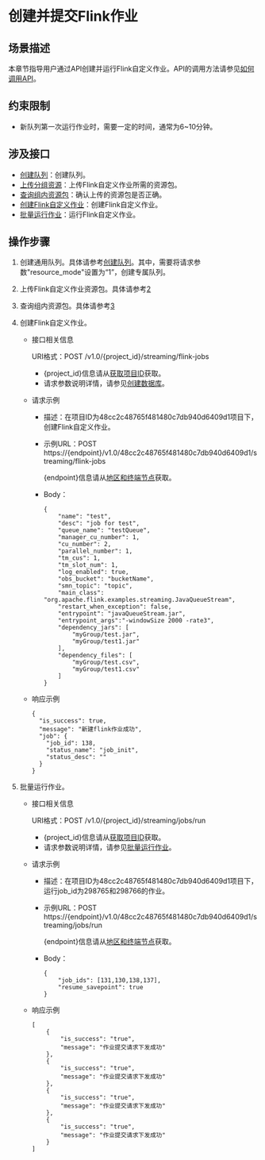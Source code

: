 # 创建并提交Flink作业<a name="dli_02_0310"></a>

## 场景描述<a name="section851316282599"></a>

本章节指导用户通过API创建并运行Flink自定义作业。API的调用方法请参见[如何调用API](如何调用API.md)。

## 约束限制<a name="section155144213214"></a>

-   新队列第一次运行作业时，需要一定的时间，通常为6\~10分钟。

## 涉及接口<a name="section13856162971"></a>

-   [创建队列](创建队列-0.md)：创建队列。
-   [上传分组资源](上传分组资源.md)：上传Flink自定义作业所需的资源包。
-   [查询组内资源包](查询组内资源包.md)：确认上传的资源包是否正确。
-   [创建Flink自定义作业](新建Flink-Jar作业.md)：创建Flink自定义作业。
-   [批量运行作业](批量运行作业.md)：运行Flink自定义作业。

## 操作步骤<a name="section2742155213719"></a>

1.  创建通用队列。具体请参考[创建队列](创建队列.md)。其中，需要将请求参数"resource\_mode"设置为“1”，创建专属队列。
2.  上传Flink自定义作业资源包。具体请参考[2](创建并提交Spark作业.md#li117291344122510)
3.  查询组内资源包。具体请参考[3](创建并提交Spark作业.md#li970315312304)
4.  创建Flink自定义作业。
    -   接口相关信息

        URI格式：POST /v1.0/\{project\_id\}/streaming/flink-jobs

        -   \{project\_id\}信息请从[获取项目ID](获取项目ID.md)获取。
        -   请求参数说明详情，请参见[创建数据库](创建数据库.md)。

    -   请求示例
        -   描述：在项目ID为48cc2c48765f481480c7db940d6409d1项目下，创建Flink自定义作业。
        -   示例URL：POST https://\{endpoint\}/v1.0/48cc2c48765f481480c7db940d6409d1/streaming/flink-jobs

            \{endpoint\}信息请从[地区和终端节点](https://developer.huaweicloud.com/endpoint?DLI)获取。

        -   Body：

            ```
            {
                "name": "test",
                "desc": "job for test",
                "queue_name": "testQueue",
                "manager_cu_number": 1,
                "cu_number": 2,
                "parallel_number": 1,
                "tm_cus": 1,
                "tm_slot_num": 1,
                "log_enabled": true,
                "obs_bucket": "bucketName",
                "smn_topic": "topic",
                "main_class": "org.apache.flink.examples.streaming.JavaQueueStream",
                "restart_when_exception": false,
                "entrypoint": "javaQueueStream.jar",
                "entrypoint_args":"-windowSize 2000 -rate3",
                "dependency_jars": [
                    "myGroup/test.jar",
                    "myGroup/test1.jar"
                ],
                "dependency_files": [
                    "myGroup/test.csv",
                    "myGroup/test1.csv"
                ]
            }
            ```

    -   响应示例

        ```
        {
          "is_success": true,
          "message": "新建flink作业成功",
          "job": {
            "job_id": 138,
            "status_name": "job_init",
            "status_desc": ""
          }
        }
        ```

5.  批量运行作业。
    -   接口相关信息

        URI格式：POST /v1.0/\{project\_id\}/streaming/jobs/run

        -   \{project\_id\}信息请从[获取项目ID](获取项目ID.md)获取。
        -   请求参数说明详情，请参见[批量运行作业](批量运行作业.md)。

    -   请求示例
        -   描述：在项目ID为48cc2c48765f481480c7db940d6409d1项目下，运行job\_id为298765和298766的作业。
        -   示例URL：POST https://\{endpoint\}/v1.0/48cc2c48765f481480c7db940d6409d1/streaming/jobs/run

            \{endpoint\}信息请从[地区和终端节点](https://developer.huaweicloud.com/endpoint?DLI)获取。

        -   Body：

            ```
            {
                "job_ids": [131,130,138,137],
                "resume_savepoint": true
            }
            ```

    -   响应示例

        ```
        [
            {
                "is_success": "true",
                "message": "作业提交请求下发成功"
            },
            {
                "is_success": "true",
                "message": "作业提交请求下发成功"
            },
            {
                "is_success": "true",
                "message": "作业提交请求下发成功"
            },
            {
                "is_success": "true",
                "message": "作业提交请求下发成功"
            }
        ]
        ```



